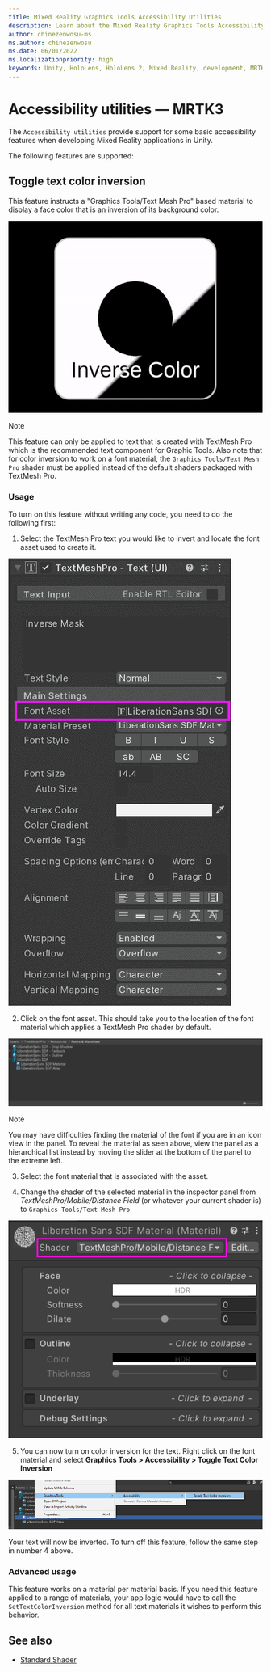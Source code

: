 ```yaml
---
title: Mixed Reality Graphics Tools Accessibility Utilities
description: Learn about the Mixed Reality Graphics Tools Accessibility Utilities for Unity.
author: chinezenwosu-ms
ms.author: chinezenwosu
ms.date: 06/01/2022
ms.localizationpriority: high
keywords: Unity, HoloLens, HoloLens 2, Mixed Reality, development, MRTK, Graphics Tools, MRGT, MR Graphics Tools, Standard Shader, Accessibility Utilities
---
```


# Accessibility utilities  &#8212; MRTK3

The `Accessibility utilities` provide support for some basic accessibility features when developing Mixed Reality applications in Unity.

The following features are supported:

## Toggle text color inversion

This feature instructs a "Graphics Tools/Text Mesh Pro" based material to display a face color that is an inversion of its background color.

![Text Color Inversion](images/AccessibilityUtilities/TextColorInversion.gif)

> [!NOTE]
> This feature can only be applied to text that is created with TextMesh Pro which is the recommended text component for Graphic Tools. Also note that for color inversion to work on a font material, the `Graphics Tools/Text Mesh Pro` shader must be applied instead of the default shaders packaged with TextMesh Pro.

### Usage
To turn on this feature without writing any code, you need to do the following first:

1. Select the TextMesh Pro text you would like to invert and locate the font asset used to create it.

![TextMesh Pro Font Asset](images/AccessibilityUtilities/FontAsset.png)

2. Click on the font asset. This should take you to the location of the font material which applies a TextMesh Pro shader by default.

![TextMesh Pro Font Material](images/AccessibilityUtilities/FontMaterial.png)

> [!NOTE]
> You may have difficulties finding the material of the font if you are in an icon view in the panel. To reveal the material as seen above, view the panel as a hierarchical list instead by moving the slider at the bottom of the panel to the extreme left.

3. Select the font material that is associated with the asset.

4. Change the shader of the selected material in the inspector panel from *TextMeshPro/Mobile/Distance Field* (or whatever your current shader is) to `Graphics Tools/Text Mesh Pro`

![Graphics Tools Shader](images/AccessibilityUtilities/GraphicsToolsShader.png)

5. You can now turn on color inversion for the text. Right click on the font material and select **Graphics Tools > Accessibility > Toggle Text Color Inversion**

![Color Text Inversion Menu](images/AccessibilityUtilities/TextColorInversionToggler.png)

Your text will now be inverted. To turn off this feature, follow the same step in number 4 above.

### Advanced usage
This feature works on a material per material basis. If you need this feature applied to a range of materials, your app logic would have to call the `SetTextColorInversion` method for all text materials it wishes to perform this behavior.

## See also

* [Standard Shader](standard-shader.md)
